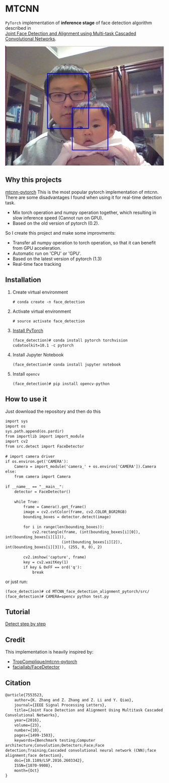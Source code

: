 # MTCNN

`PyTorch` implementation of **inference stage** of face detection algorithm described in  
[Joint Face Detection and Alignment using Multi-task Cascaded Convolutional Networks](https://arxiv.org/abs/1604.02878).

![example of a face detection](assets/example.png)

## Why this projects
[mtcnn-pytorch](https://github.com/TropComplique/mtcnn-pytorch) This is the most popular pytorch implementation of mtcnn. There are some disadvantages I found when using it for real-time detection task.

* Mix torch operation and numpy operation together, which resulting in slow inference speed (Cannot run on GPU).
* Based on the old version of pytorch (0.2).

So I create this project and make some improvments:
* Transfer all numpy operation to torch operation, so that it can benefit from GPU acceleration.
* Automatic run on 'CPU' or 'GPU'.
* Based on the latest version of pytorch (1.3)
* Real-time face tracking

## Installation
1. Create virtual environment 
   ```
   # conda create -n face_detection
   ```
2. Activate virtual environment
   ```
   # source activate face_detection
   ```
3. [Install PyTorch](https://pytorch.org/)
   ```
   (face_detection)# conda install pytorch torchvision cudatoolkit=10.1 -c pytorch
   ```

4. Install Jupyter Notebook
   ```
   (face_detection)# conda install jupyter notebook
   ```

5. Install `opencv`
   ```
   (face_detection)# pip install opencv-python
   ```

## How to use it
Just download the repository and then do this
```
import sys
import os
sys.path.append(os.pardir)
from importlib import import_module
import cv2
from src.detect import FaceDetector

# import camera driver
if os.environ.get('CAMERA'):
    Camera = import_module('camera_' + os.environ['CAMERA']).Camera
else:
    from camera import Camera

if __name__ == "__main__":
    detector = FaceDetector()
    
    while True:
        frame = Camera().get_frame()
        image = cv2.cvtColor(frame, cv2.COLOR_BGR2RGB)        
        bounding_boxes = detector.detect(image)

        for i in range(len(bounding_boxes)):
            cv2.rectangle(frame, (int(bounding_boxes[i][0]), int(bounding_boxes[i][1])),
                         (int(bounding_boxes[i][2]), int(bounding_boxes[i][3])), (255, 0, 0), 2)

        cv2.imshow('capture', frame)
        key = cv2.waitKey(1)
        if key & 0xFF == ord('q'):
            break
```
or just run:
```
(face_detection)# cd MTCNN_face_detection_alignment_pytorch/src/
(face_detection)# CAMERA=opencv python test.py
```

## Tutorial
[Detect step by step](./notebooks/try_mtcnn_step_by_step.ipynb)

## Credit
This implementation is heavily inspired by:
* [TropComplique/mtcnn-pytorch](https://github.com/TropComplique/mtcnn-pytorch)
* [faciallab/FaceDetector](https://github.com/faciallab/FaceDetector)

## Citation
```
@article{7553523,
    author={K. Zhang and Z. Zhang and Z. Li and Y. Qiao}, 
    journal={IEEE Signal Processing Letters}, 
    title={Joint Face Detection and Alignment Using Multitask Cascaded Convolutional Networks}, 
    year={2016}, 
    volume={23}, 
    number={10}, 
    pages={1499-1503}, 
    keywords={Benchmark testing;Computer architecture;Convolution;Detectors;Face;Face detection;Training;Cascaded convolutional neural network (CNN);face alignment;face detection}, 
    doi={10.1109/LSP.2016.2603342}, 
    ISSN={1070-9908}, 
    month={Oct}
}
```